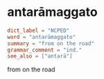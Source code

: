 # antarāmaggato

``` toml
dict_label = "NCPED"
word = "antarāmaggato"
summary = "from on the road"
grammar_comment = "ind."
see_also = ["antarā"]
```

from on the road

